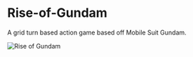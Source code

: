# Rise-of-Gundam

A grid turn based action game based off Mobile Suit Gundam.

![Rise of Gundam](https://i.imgur.com/adgS03x.jpg)
